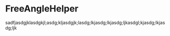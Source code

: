 # FreeAngleHelper
sadfjasdgjklasdgkjl;asdg;kljasdgjk;lasdg;lkjasdg;lkjasdg;ljkasdgl;kjasdg;lkjasdg;ljk
